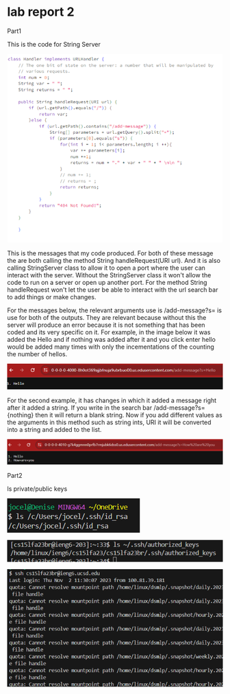 lab report 2
======
Part1

This is the code for String Server 

![Image](Report2/code_string_server.png)

This is the messages that my code produced. For both of these message the are both calling the method String handleRequest(URI url). And it is also calling StringServer class to allow it to open a port where the user can interact with the server. Without the StringServer class it won't allow the code to run on a server or open up another port. For the method String handleRequest won't let the user be able to interact with the url search bar to add things or make changes.


For the messages below, the relevant arguments use is /add-message?s= is use for both of the outputs. They are relevant because without this the server will produce an error because it is not something that has been coded and its very specific on it. For example, in the image below it was added the Hello and if nothing was added after it and you click enter hello would be added many times with only the incementations of the counting the number of hellos.

![Image](Report2/first_message.png)

For the second example, it has changes in which it added a message right after it added a string. If you write in the search bar /add-message?s= {nothing} then it will return a blank string. Now if you add different values as the arguments in this method such as string ints, URI it will be converted into a string and added to the list.

![Image](Report2/second_message.png)

Part2

ls private/public keys

![Image](Report2/private_key.png)

![Image](Report2/public_key_in_local.png)

![Image](Report2/terminal_interaction_w_out_pass.png)




